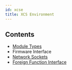 ```yaml
---
id: xcse
title: XCS Environment
---
```



## Contents
* [Module Types](xcse-modules.html)
* Firmware Interface
* [Network Sockets](xcse-sockets.html)
* [Foreign Function Interface](xcse-ffi.html)
